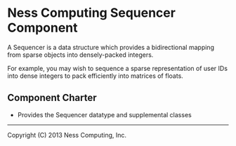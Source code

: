 Ness Computing Sequencer Component
==================================

A Sequencer is a data structure which provides a bidirectional mapping
from sparse objects into densely-packed integers.

For example, you may wish to sequence a sparse representation of user IDs
into dense integers to pack efficiently into matrices of floats.

Component Charter
-----------------

* Provides the Sequencer datatype and supplemental classes

----
Copyright (C) 2013 Ness Computing, Inc.
